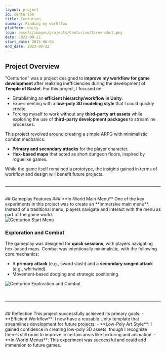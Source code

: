 ```yaml
---
layout: project
id: centurion
title: Centurion
summary: Finding my workflow
platform: Unity
logo: assets/images/projects/Centurion/Screenshot.png
date: 2023-09-22
start_date: 2013-06-04
end_date: 2023-09-22
---
```


## Project Overview
"Centurion" was a project designed to **improve my workflow for game development** after realizing inefficiencies during the development of **Temple of Bastet**. For this project, I focused on:
- Establishing an **efficient hierarchy/workflow in Unity**.
- Experimenting with a **low-poly 3D modeling style** that I could quickly create.
- Forcing myself to work without any **third-party art assets** while exploring the use of **third-party development packages** to streamline processes.

This project revolved around creating a simple ARPG with minimalistic combat mechanics:
- **Primary and secondary attacks** for the player character.
- **Hex-based maps** that acted as short dungeon floors, inspired by roguelike games.

While the game itself remained a prototype, the insights gained in terms of workflow and design will benefit future projects.
<br>
<br>

---

<br>
## Gameplay Features
### **In-World Main Menu**
One of the key experiments in this project was to create an **immersive main menu**. Instead of a traditional menu, players navigate and interact with the menu as part of the game world.

<div class="project-images">
<img src="/assets/images/projects/Centurion/StartMenu.gif" alt="Centurion Start Menu" class="project-image"/>
</div>

### **Exploration and Combat**
The gameplay was designed for **quick sessions**, with players navigating hex-based maps. Combat was intentionally minimalistic, with the following core mechanics:
- A **primary attack** (e.g., sword slash) and a **secondary ranged attack** (e.g., whirlwind).
- Movement-based dodging and strategic positioning.  

<div class="project-images">
<img src="/assets/images/projects/Centurion/Exploration.gif" alt="Centurion Exploration and Combat" class="project-image"/>
</div>
<br>
<br>

---

<br>
## Reflection
This project successfully achieved its primary goals:
- **Efficient Workflow**: I now have a reusable Unity template that streamlines development for future projects.
- **Low-Poly Art Style**: I gained confidence in creating low-poly 3D assets, though I recognize there’s still room to improve in certain areas like texturing and animation.
- **In-World Menus**: This experiment was successful and could add immersion to future games.

<br>
<br>
